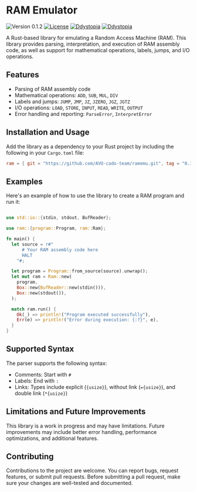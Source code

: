 # RAM Emulator

![Version 0.1.2](https://img.shields.io/badge/version-0.1.2-blue.svg)
[![License](https://img.shields.io/badge/license-GNU3-blue.svg)](./LICENSE)
[![Ddystopia](https://img.shields.io/badge/Author-Ddystopia-blue.svg?style=flat)](mailto:alexanderbabak@proton.me)
[![Ddystopia](https://img.shields.io/badge/Github-Ddystopia-green.svg?style=flat)](https://github.com/Ddystopia/)

A Rust-based library for emulating a Random Access Machine (RAM). This library
provides parsing, interpretation, and execution of RAM assembly code, as well as
support for mathematical operations, labels, jumps, and I/O operations.

## Features

- Parsing of RAM assembly code
- Mathematical operations: `ADD`, `SUB`, `MUL`, `DIV`
- Labels and jumps: `JUMP`, `JMP`, `JZ`, `JZERO`, `JGZ`, `JGTZ`
- I/O operations: `LOAD`, `STORE`, `INPUT`, `READ`, `WRITE`, `OUTPUT`
- Error handling and reporting: `ParseError`, `InterpretError`

## Installation and Usage

Add the library as a dependency to your Rust project by including the following
in your `Cargo.toml` file:

```toml
ram = { git = "https://github.com/AVO-cado-team/ramemu.git", tag = "0.1.2"}
```

## Examples

Here's an example of how to use the library to create a RAM program and run it:

```rust

use std::io::{stdin, stdout, BufReader};

use ram::{program::Program, ram::Ram};

fn main() {
  let source = r#"
      # Your RAM assembly code here 
      HALT
    "#;

  let program = Program::from_source(source).unwrap();
  let mut ram = Ram::new(
    program,
    Box::new(BufReader::new(stdin())),
    Box::new(stdout()),
  );

  match ram.run() {
    Ok(_) => println!("Program executed successfully"),
    Err(e) => println!("Error during execution: {:?}", e),
  }
}

```

## Supported Syntax

The parser supports the following syntax:

- Comments: Start with `#`
- Labels: End with `:`
- Links: Types include explicit (`{usize}`), without link (`={usize}`), and
  double link (`*{usize}`)

## Limitations and Future Improvements

This library is a work in progress and may have limitations. Future improvements
may include better error handling, performance optimizations, and additional
features.

## Contributing

Contributions to the project are welcome. You can report bugs, request features,
or submit pull requests. Before submitting a pull request, make sure your
changes are well-tested and documented.

